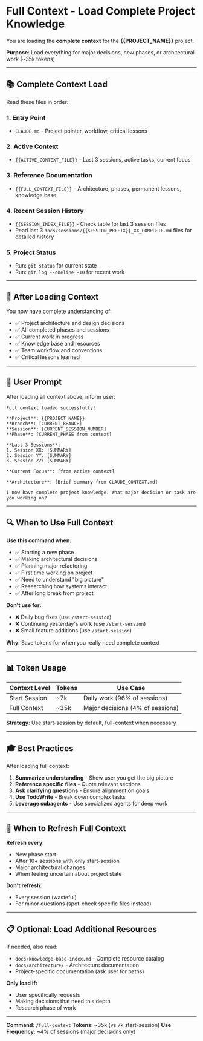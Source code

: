 # Full Context - Load Complete Project Knowledge

You are loading the **complete context** for the **{{PROJECT_NAME}}** project.

**Purpose**: Load everything for major decisions, new phases, or architectural work (~35k tokens)

---

## 📚 Complete Context Load

Read these files in order:

### 1. Entry Point
- `CLAUDE.md` - Project pointer, workflow, critical lessons

### 2. Active Context
- `{{ACTIVE_CONTEXT_FILE}}` - Last 3 sessions, active tasks, current focus

### 3. Reference Documentation
- `{{FULL_CONTEXT_FILE}}` - Architecture, phases, permanent lessons, knowledge base

### 4. Recent Session History
- `{{SESSION_INDEX_FILE}}` - Check table for last 3 session files
- Read last 3 `docs/sessions/{{SESSION_PREFIX}}_XX_COMPLETE.md` files for detailed history

### 5. Project Status
- Run: `git status` for current state
- Run: `git log --oneline -10` for recent work

---

## 🎯 After Loading Context

You now have complete understanding of:

- ✅ Project architecture and design decisions
- ✅ All completed phases and sessions
- ✅ Current work in progress
- ✅ Knowledge base and resources
- ✅ Team workflow and conventions
- ✅ Critical lessons learned

---

## 💬 User Prompt

After loading all context above, inform user:

```
Full context loaded successfully!

**Project**: {{PROJECT_NAME}}
**Branch**: [CURRENT_BRANCH]
**Session**: [CURRENT_SESSION_NUMBER]
**Phase**: [CURRENT_PHASE from context]

**Last 3 Sessions**:
1. Session XX: [SUMMARY]
2. Session YY: [SUMMARY]
3. Session ZZ: [SUMMARY]

**Current Focus**: [from active context]

**Architecture**: [Brief summary from CLAUDE_CONTEXT.md]

I now have complete project knowledge. What major decision or task are you working on?
```

---

## 🔍 When to Use Full Context

**Use this command when:**
- ✅ Starting a new phase
- ✅ Making architectural decisions
- ✅ Planning major refactoring
- ✅ First time working on project
- ✅ Need to understand "big picture"
- ✅ Researching how systems interact
- ✅ After long break from project

**Don't use for:**
- ❌ Daily bug fixes (use `/start-session`)
- ❌ Continuing yesterday's work (use `/start-session`)
- ❌ Small feature additions (use `/start-session`)

**Why**: Save tokens for when you really need complete context

---

## 📊 Token Usage

| Context Level | Tokens | Use Case |
|--------------|--------|----------|
| Start Session | ~7k | Daily work (96% of sessions) |
| Full Context | ~35k | Major decisions (4% of sessions) |

**Strategy**: Use start-session by default, full-context when necessary

---

## 🎓 Best Practices

After loading full context:

1. **Summarize understanding** - Show user you get the big picture
2. **Reference specific files** - Quote relevant sections
3. **Ask clarifying questions** - Ensure alignment on goals
4. **Use TodoWrite** - Break down complex tasks
5. **Leverage subagents** - Use specialized agents for deep work

---

## 🔄 When to Refresh Full Context

**Refresh every**:
- New phase start
- After 10+ sessions with only start-session
- Major architectural changes
- When feeling uncertain about project state

**Don't refresh**:
- Every session (wasteful)
- For minor questions (spot-check specific files instead)

---

## 📋 Optional: Load Additional Resources

If needed, also read:

- `docs/knowledge-base-index.md` - Complete resource catalog
- `docs/architecture/` - Architecture documentation
- Project-specific documentation (ask user for paths)

**Only load if:**
- User specifically requests
- Making decisions that need this depth
- Research phase of work

---

**Command**: `/full-context`
**Tokens**: ~35k (vs 7k start-session)
**Use Frequency**: ~4% of sessions (major decisions only)
